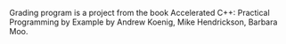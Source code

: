 Grading program is a project from the book Accelerated C++: Practical Programming by Example by Andrew Koenig, Mike Hendrickson, Barbara Moo.
